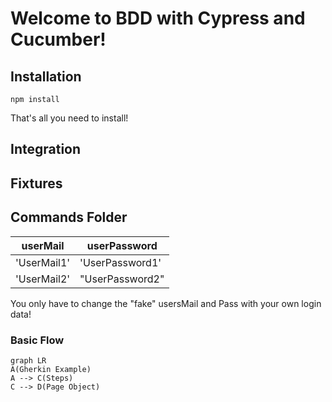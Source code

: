 # Welcome to BDD with Cypress and Cucumber!
## Installation
`npm install `

That's all you need to install!

## Integration
## Fixtures
## Commands Folder


|userMail                        |userPassword              |
|-------------------------------|---------------------------|
|         'UserMail1'           |'UserPassword1'            |
|         'UserMail2'           |"UserPassword2"            |

You only have to change the "fake" usersMail and Pass with your own login data!

### Basic Flow
```mermaid
graph LR
A(Gherkin Example) 
A --> C(Steps)
C --> D(Page Object)
```